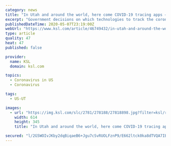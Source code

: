```yaml
---
category: news
title: "In Utah and around the world, here come COVID-19 tracing apps — and privacy trade-offs"
excerpt: "Government decisions on which technologies to track the coronavirus pandemic, in Utah and around the world — and how far those allow authorities to peer into private lives — are highlighting some uncomfortable trade-offs between protecting privacy and public health."
publishedDateTime: 2020-05-07T23:19:00Z
webUrl: "https://www.ksl.com/article/46749432/in-utah-and-around-the-world-here-come-covid-19-tracing-apps--and-privacy-trade-offs"
type: article
quality: 47
heat: 47
published: false

provider:
  name: KSL
  domain: ksl.com

topics:
  - Coronavirus in US
  - Coronavirus

tags:
  - US-UT

images:
  - url: "https://img.ksl.com/slc/2781/278188/27818898.jpg?filter=ksl/responsive_story_lg"
    width: 614
    height: 345
    title: "In Utah and around the world, here come COVID-19 tracing apps — and privacy trade-offs"

secured: "l/2G5WOIvJKby2dqBiqaeB6+Jgu7cSvRUOLFznP9/E662ltck0ka8dTVQA7IBQwyEaFlV3VY44eLTH9x4pe3H+8ht47hmA1A+LrLuQmWwka0X8a3u3Kb9Yx13lEcFTLOXYVjgmwmXbv8qm57jaBz6Akkd1ckDIXfg6+1WPvp315ke9iZCFQ4FlwskMmB6n+zWQoB1NDx51dcFai3dx/dycrT7xFk57pfyyUCaP1bX9NbmLPVRh6296owgy8vjEPoTomveC7mpl3q7YyP46G3v2Jgm+KWOGAPP0fNdqjuTHLVDzXih+YyTQFOQqu5Nftu;/JTW8OBuJA6eFpZ0hwRMlA=="
---
```


